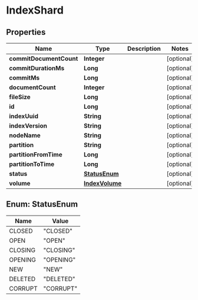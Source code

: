 # IndexShard

## Properties
Name | Type | Description | Notes
------------ | ------------- | ------------- | -------------
**commitDocumentCount** | **Integer** |  |  [optional]
**commitDurationMs** | **Long** |  |  [optional]
**commitMs** | **Long** |  |  [optional]
**documentCount** | **Integer** |  |  [optional]
**fileSize** | **Long** |  |  [optional]
**id** | **Long** |  |  [optional]
**indexUuid** | **String** |  |  [optional]
**indexVersion** | **String** |  |  [optional]
**nodeName** | **String** |  |  [optional]
**partition** | **String** |  |  [optional]
**partitionFromTime** | **Long** |  |  [optional]
**partitionToTime** | **Long** |  |  [optional]
**status** | [**StatusEnum**](#StatusEnum) |  |  [optional]
**volume** | [**IndexVolume**](IndexVolume.md) |  |  [optional]

<a name="StatusEnum"></a>
## Enum: StatusEnum
Name | Value
---- | -----
CLOSED | &quot;CLOSED&quot;
OPEN | &quot;OPEN&quot;
CLOSING | &quot;CLOSING&quot;
OPENING | &quot;OPENING&quot;
NEW | &quot;NEW&quot;
DELETED | &quot;DELETED&quot;
CORRUPT | &quot;CORRUPT&quot;
